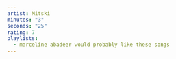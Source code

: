 ```yaml
---
artist: Mitski
minutes: "3"
seconds: "25"
rating: 7
playlists:
  - marceline abadeer would probably like these songs
---
```

